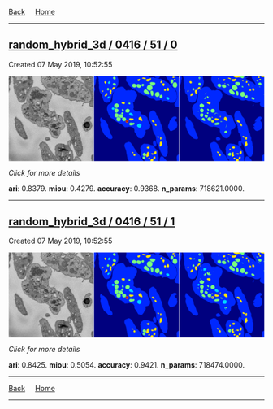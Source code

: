 
[Back](..)&nbsp;&nbsp;&nbsp;&nbsp;&nbsp;[Home](https://leapmanlab.github.io/snapshots)

---

<div class="summary"><a href="0"><h2>random_hybrid_3d / 0416 / 51 / 0</h2></a><p>Created 07 May 2019, 10:52:55
</p><a href="0"><img src="0/media/summary.png" align="center"></a><p>
<i>Click for more details</i>
</p></div>

**ari**: 0.8379. **miou**: 0.4279. **accuracy**: 0.9368. **n_params**: 718621.0000. 

---

<div class="summary"><a href="1"><h2>random_hybrid_3d / 0416 / 51 / 1</h2></a><p>Created 07 May 2019, 10:52:55
</p><a href="1"><img src="1/media/summary.png" align="center"></a><p>
<i>Click for more details</i>
</p></div>

**ari**: 0.8425. **miou**: 0.5054. **accuracy**: 0.9421. **n_params**: 718474.0000. 

---

[Back](..)&nbsp;&nbsp;&nbsp;&nbsp;&nbsp;[Home](https://leapmanlab.github.io/snapshots)

---